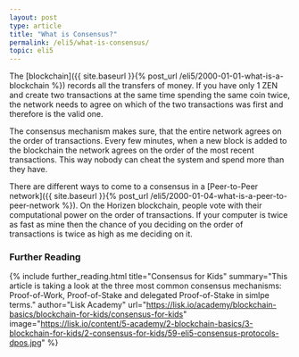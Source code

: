```yaml
---
layout: post
type: article
title: "What is Consensus?"
permalink: /eli5/what-is-consensus/
topic: eli5
---
```


The [blockchain]({{ site.baseurl }}{% post_url /eli5/2000-01-01-what-is-a-blockchain %}) records all the transfers of money. If you have only 1 ZEN and create two transactions at the same time spending the same coin twice, the network needs to agree on which of the two transactions was first and therefore is the valid one.

The consensus mechanism makes sure, that the entire network agrees on the order of transactions. Every few minutes, when a new block is added to the blockchain the network agrees on the order of the most recent transactions. This way nobody can cheat the system and spend more than they have.

There are different ways to come to a consensus in a [Peer-to-Peer network]({{ site.baseurl }}{% post_url /eli5/2000-01-04-what-is-a-peer-to-peer-network %}). On the Horizen blockchain, people vote with their computational power on the order of transactions. If your computer is twice as fast as mine then the chance of you deciding on the order of transactions is twice as high as me deciding on it.

### Further Reading

{% include further_reading.html title="Consensus for Kids" summary="This article is taking a look at the three most common consensus mechanisms: Proof-of-Work, Proof-of-Stake and delegated Proof-of-Stake in simlpe terms." author="Lisk Academy" url="https://lisk.io/academy/blockchain-basics/blockchain-for-kids/consensus-for-kids" image="https://lisk.io/content/5-academy/2-blockchain-basics/3-blockchain-for-kids/2-consensus-for-kids/59-eli5-consensus-protocols-dpos.jpg" %}
